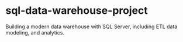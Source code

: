 # sql-data-warehouse-project
Building a modern data warehouse with SQL Server, including ETL data modeling, and analytics.
